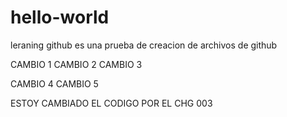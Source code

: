 # hello-world
leraning github
es una prueba de creacion de archivos de github

CAMBIO 1
CAMBIO 2 
CAMBIO 3


CAMBIO 4 
CAMBIO 5


ESTOY CAMBIADO EL CODIGO POR EL CHG 003
